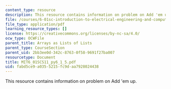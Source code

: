 ```yaml
---
content_type: resource
description: This resource contains information on problem on Add 'em up.
file: /courses/6-01sc-introduction-to-electrical-engineering-and-computer-science-i-spring-2011/fabd5ce9a0355215fc9daa7928024438_MIT6_01SCS11_py6_1_5.pdf
file_type: application/pdf
learning_resource_types: []
license: https://creativecommons.org/licenses/by-nc-sa/4.0/
ocw_type: OCWFile
parent_title: Arrays as Lists of Lists
parent_type: CourseSection
parent_uid: 2bb3ee0d-342c-8763-0f58-9691f27ba007
resourcetype: Document
title: MIT6_01SCS11_py6_1_5.pdf
uid: fabd5ce9-a035-5215-fc9d-aa7928024438
---
```

This resource contains information on problem on Add 'em up.